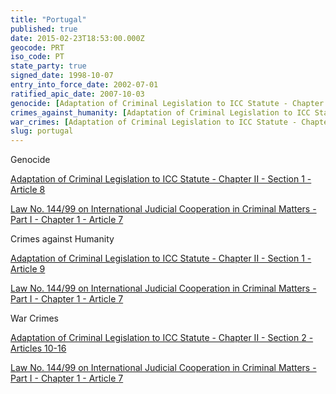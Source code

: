 ```yaml
---
title: "Portugal"
published: true
date: 2015-02-23T18:53:00.000Z
geocode: PRT
iso_code: PT
state_party: true
signed_date: 1998-10-07
entry_into_force_date: 2002-07-01
ratified_apic_date: 2007-10-03
genocide: [Adaptation of Criminal Legislation to ICC Statute - Chapter II - Section 1 - Article 8](https://iccdb.hrlc.net/data/doc/99/keyword/46/) [Law No. 144/99 on International Judicial Cooperation in Criminal Matters - Part I - Chapter 1 - Article 7](https://iccdb.hrlc.net/data/doc/156/keyword/46/)
crimes_against_humanity: [Adaptation of Criminal Legislation to ICC Statute - Chapter II - Section 1 - Article 9](https://iccdb.hrlc.net/data/doc/99/keyword/13/) [Law No. 144/99 on International Judicial Cooperation in Criminal Matters - Part I - Chapter 1 - Article 7](https://iccdb.hrlc.net/data/doc/156/keyword/13/)
war_crimes: [Adaptation of Criminal Legislation to ICC Statute - Chapter II - Section 2 - Articles 10-16](https://iccdb.hrlc.net/data/doc/99/keyword/145/) [Law No. 144/99 on International Judicial Cooperation in Criminal Matters - Part I - Chapter 1 - Article 7](https://iccdb.hrlc.net/data/doc/156/keyword/145/)
slug: portugal
---
```

Genocide

[Adaptation of Criminal Legislation to ICC Statute - Chapter II - Section 1 - Article 8](https://iccdb.hrlc.net/data/doc/99/keyword/46/)

[Law No. 144/99 on International Judicial Cooperation in Criminal Matters - Part I - Chapter 1 - Article 7](https://iccdb.hrlc.net/data/doc/156/keyword/46/)

Crimes against Humanity

[Adaptation of Criminal Legislation to ICC Statute - Chapter II - Section 1 - Article 9](https://iccdb.hrlc.net/data/doc/99/keyword/13/)

[Law No. 144/99 on International Judicial Cooperation in Criminal Matters - Part I - Chapter 1 - Article 7](https://iccdb.hrlc.net/data/doc/156/keyword/13/)

War Crimes

[Adaptation of Criminal Legislation to ICC Statute - Chapter II - Section 2 - Articles 10-16](https://iccdb.hrlc.net/data/doc/99/keyword/145/)

[Law No. 144/99 on International Judicial Cooperation in Criminal Matters - Part I - Chapter 1 - Article 7](https://iccdb.hrlc.net/data/doc/156/keyword/145/)

